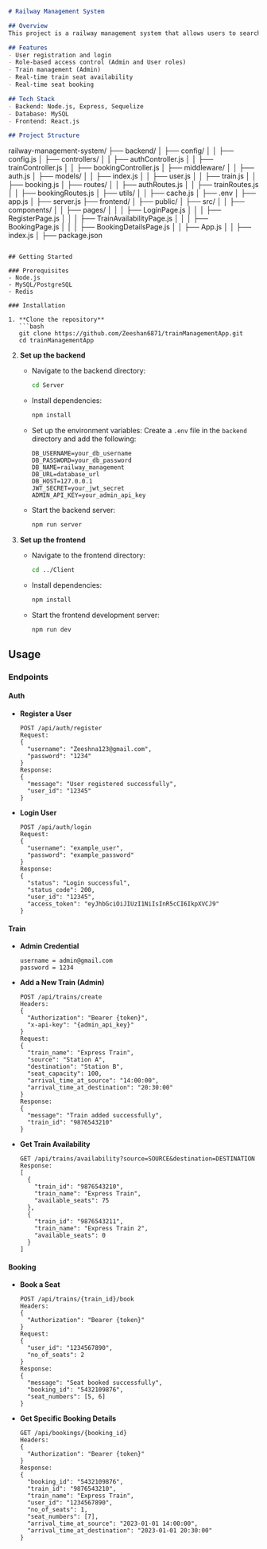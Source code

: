 ```markdown
# Railway Management System

## Overview
This project is a railway management system that allows users to search for trains between two stations, check seat availability, and book seats in real-time. The system is built using Node.js, Sequelize, MySQL/PostgreSQL, React.js, Redis for caching, and Socket.IO for real-time updates.

## Features
- User registration and login
- Role-based access control (Admin and User roles)
- Train management (Admin)
- Real-time train seat availability
- Real-time seat booking

## Tech Stack
- Backend: Node.js, Express, Sequelize
- Database: MySQL
- Frontend: React.js

## Project Structure
```
railway-management-system/
├── backend/
│   ├── config/
│   │   ├── config.js
│   ├── controllers/
│   │   ├── authController.js
│   │   ├── trainController.js
│   │   ├── bookingController.js
│   ├── middleware/
│   │   ├── auth.js
│   ├── models/
│   │   ├── index.js
│   │   ├── user.js
│   │   ├── train.js
│   │   ├── booking.js
│   ├── routes/
│   │   ├── authRoutes.js
│   │   ├── trainRoutes.js
│   │   ├── bookingRoutes.js
│   ├── utils/
│   │   ├── cache.js
│   ├── .env
│   ├── app.js
│   ├── server.js
├── frontend/
│   ├── public/
│   ├── src/
│   │   ├── components/
│   │   ├── pages/
│   │   │   ├── LoginPage.js
│   │   │   ├── RegisterPage.js
│   │   │   ├── TrainAvailabilityPage.js
│   │   │   ├── BookingPage.js
│   │   │   ├── BookingDetailsPage.js
│   │   ├── App.js
│   │   ├── index.js
│   ├── package.json
```

## Getting Started

### Prerequisites
- Node.js
- MySQL/PostgreSQL
- Redis

### Installation

1. **Clone the repository**
   ```bash
   git clone https://github.com/Zeeshan6871/trainManagementApp.git
   cd trainManagementApp
   ```

2. **Set up the backend**

   - Navigate to the backend directory:
     ```bash
     cd Server
     ```

   - Install dependencies:
     ```bash
     npm install
     ```

   - Set up the environment variables:
     Create a `.env` file in the `backend` directory and add the following:
     ```plaintext
     DB_USERNAME=your_db_username
     DB_PASSWORD=your_db_password
     DB_NAME=railway_management
     DB_URL=database_url
     DB_HOST=127.0.0.1
     JWT_SECRET=your_jwt_secret
     ADMIN_API_KEY=your_admin_api_key
     ```

   - Start the backend server:
     ```bash
     npm run server
     ```

3. **Set up the frontend**

   - Navigate to the frontend directory:
     ```bash
     cd ../Client
     ```

   - Install dependencies:
     ```bash
     npm install
     ```

   - Start the frontend development server:
     ```bash
     npm run dev
     ```

## Usage

### Endpoints

#### Auth
- **Register a User**
  ```http
  POST /api/auth/register
  Request:
  {
    "username": "Zeeshna123@gmail.com",
    "password": "1234"
  }
  Response:
  {
    "message": "User registered successfully",
    "user_id": "12345"
  }
  ```

- **Login User**
  ```http
  POST /api/auth/login
  Request:
  {
    "username": "example_user",
    "password": "example_password"
  }
  Response:
  {
    "status": "Login successful",
    "status_code": 200,
    "user_id": "12345",
    "access_token": "eyJhbGciOiJIUzI1NiIsInR5cCI6IkpXVCJ9"
  }
  ```

#### Train
- **Admin Credential**
  ```
  username = admin@gmail.com
  password = 1234
  ```
- **Add a New Train (Admin)**
  ```http
  POST /api/trains/create
  Headers:
  {
    "Authorization": "Bearer {token}",
    "x-api-key": "{admin_api_key}"
  }
  Request:
  {
    "train_name": "Express Train",
    "source": "Station A",
    "destination": "Station B",
    "seat_capacity": 100,
    "arrival_time_at_source": "14:00:00",
    "arrival_time_at_destination": "20:30:00"
  }
  Response:
  {
    "message": "Train added successfully",
    "train_id": "9876543210"
  }
  ```

- **Get Train Availability**
  ```http
  GET /api/trains/availability?source=SOURCE&destination=DESTINATION
  Response:
  [
    {
      "train_id": "9876543210",
      "train_name": "Express Train",
      "available_seats": 75
    },
    {
      "train_id": "9876543211",
      "train_name": "Express Train 2",
      "available_seats": 0
    }
  ]
  ```

#### Booking
- **Book a Seat**
  ```http
  POST /api/trains/{train_id}/book
  Headers:
  {
    "Authorization": "Bearer {token}"
  }
  Request:
  {
    "user_id": "1234567890",
    "no_of_seats": 2
  }
  Response:
  {
    "message": "Seat booked successfully",
    "booking_id": "5432109876",
    "seat_numbers": [5, 6]
  }
  ```

- **Get Specific Booking Details**
  ```http
  GET /api/bookings/{booking_id}
  Headers:
  {
    "Authorization": "Bearer {token}"
  }
  Response:
  {
    "booking_id": "5432109876",
    "train_id": "9876543210",
    "train_name": "Express Train",
    "user_id": "1234567890",
    "no_of_seats": 1,
    "seat_numbers": [7],
    "arrival_time_at_source": "2023-01-01 14:00:00",
    "arrival_time_at_destination": "2023-01-01 20:30:00"
  }
  ```
